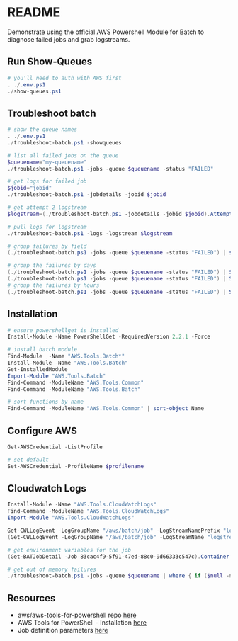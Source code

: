 # README

Demonstrate using the official AWS Powershell Module for Batch to diagnose failed jobs and grab logstreams.  

## Run Show-Queues

```ps1
# you'll need to auth with AWS first
. ./.env.ps1   
./show-queues.ps1  
```

## Troubleshoot batch

```ps1
# show the queue names
. ./.env.ps1   
./troubleshoot-batch.ps1 -showqueues

# list all failed jobs on the queue
$queuename="my-queuename"
./troubleshoot-batch.ps1 -jobs -queue $queuename -status "FAILED" 

# get logs for failed job
$jobid="jobid"
./troubleshoot-batch.ps1 -jobdetails -jobid $jobid 

# get attempt 2 logstream
$logstream=(./troubleshoot-batch.ps1 -jobdetails -jobid $jobid).Attempts[2].Container.LogStreamName

# pull logs for logstream
./troubleshoot-batch.ps1 -logs -logstream $logstream

# group failures by field
(./troubleshoot-batch.ps1 -jobs -queue $queuename -status "FAILED") | sort-object "uid" | Group-Object "uid"

# group the failures by days
(./troubleshoot-batch.ps1 -jobs -queue $queuename -status "FAILED") | Select-Object *,@{Name="DoY";Expression={$_.createdAt.DayOfYear}} | Group-Object "DoY"  
(./troubleshoot-batch.ps1 -jobs -queue $queuename -status "FAILED") | Select-Object *,@{Name="DoY";Expression={$_.createdAt.toString("yyyy-MM-dd")}} | Group-Object "DoY" | select-object count,name  
# group the failures by hours
(./troubleshoot-batch.ps1 -jobs -queue $queuename -status "FAILED") | Select-Object *,@{Name="DoY";Expression={$_.createdAt.toString("yyyy-MM-dd-hh")}} | Group-Object "DoY" | select-object count,name 
```

## Installation

```ps1
# ensure powershellget is installed
Install-Module -Name PowerShellGet -RequiredVersion 2.2.1 -Force

# install batch module 
Find-Module  -Name "AWS.Tools.Batch*"
Install-Module -Name "AWS.Tools.Batch"
Get-InstalledModule
Import-Module "AWS.Tools.Batch"
Find-Command -ModuleName "AWS.Tools.Common"
Find-Command -ModuleName "AWS.Tools.Batch"

# sort functions by name
Find-Command -ModuleName "AWS.Tools.Common" | sort-object Name
```

## Configure AWS

```ps1
Get-AWSCredential -ListProfile

# set default
Set-AWSCredential -ProfileName $profilename
```

## Cloudwatch Logs

```ps1
Install-Module -Name "AWS.Tools.CloudWatchLogs"  
Find-Command -ModuleName "AWS.Tools.CloudWatchLogs"  
Import-Module "AWS.Tools.CloudWatchLogs"  

Get-CWLLogEvent -LogGroupName "/aws/batch/job" -LogStreamNamePrefix "logstream/default/e118a5d1cf2e4582927c0d5e88719388"       
(Get-CWLLogEvent -LogGroupName "/aws/batch/job" -LogStreamName "logstream/default/e118a5d1cf2e4582927c0d5e88719388").Events  

# get environment variables for the job
(Get-BATJobDetail -Job 83cac4f9-5f91-47ed-88c0-9d66333c547c).Container.Environment.Value

# get out of memory failures
./troubleshoot-batch.ps1 -jobs -queue $queuename | where { if ($null -ne $_.Reason) {$_.Reason.StartsWith("OutOfMemoryError")} else { return False} } | select JobId | % { (Get-BATJobDetail -Job $_.JobId).Container.Environment.Value}
```

## Resources  

* aws/aws-tools-for-powershell repo [here](https://github.com/aws/aws-tools-for-powershell)  
* AWS Tools for PowerShell - Installation [here](https://docs.aws.amazon.com/powershell/latest/reference/Index.html)  
* Job definition parameters [here](https://docs.aws.amazon.com/batch/latest/userguide/job_definition_parameters.html)  
